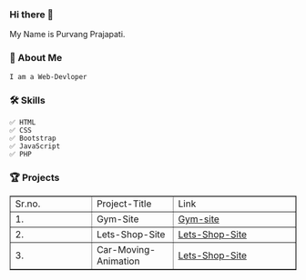 ### Hi there 👋
My Name is Purvang Prajapati.
### 🚀 About Me
    I am a Web-Devloper
### 🛠 Skills
    ✅ HTML
    ✅ CSS
    ✅ Bootstrap
    ✅ JavaScript
    ✅ PHP
### 🏆 Projects
    
    



<!--
**iampurvang5/iampurvang5** is a ✨ _special_ ✨ repository because its `README.md` (this file) appears on your GitHub profile.

Here are some ideas to get you started:

- 🔭 I’m currently working on ...
- 🌱 I’m currently learning ...
- 👯 I’m looking to collaborate on ...
- 🤔 I’m looking for help with ...
- 💬 Ask me about ...
- 📫 How to reach me: ...
- 😄 Pronouns: ...
- ⚡ Fun fact: ...
-->


<html>
<body>
<div class="container">
        <table border="1">
            <tr >
                <td style="width: 20%;">Sr.no.</td>
                <td style="width: 20%;">Project-Title</td>
                <td style="width: 30%;">Link</td>
            </tr>
            <tr>
                <td>
                    1.
                </td>
                <td>
                    Gym-Site
                </td>
                <td>
                    <a href="https://iampurvang5.github.io/Gym-Site/">Gym-site</a>
                </td>
            </tr>
            <tr>
                <td>
                    2.
                </td>
                <td>
                    Lets-Shop-Site
                </td>
                <td>
                    <a href="https://iampurvang5.github.io/Lets-shop-site/">Lets-Shop-Site</a>
                </td>
            </tr>
            <tr>
                <td>
                    3.
                </td>
                <td>
                    Car-Moving-Animation
                </td>
                <td>
                    <a href="https://iampurvang5.github.io/Car-Moving-Animation/">Lets-Shop-Site</a>
                </td>
            </tr>

        
